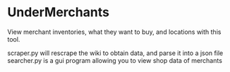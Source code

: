 # UnderMerchants
View merchant inventories, what they want to buy, and locations with this tool.

scraper.py will rescrape the wiki to obtain data, and parse it into a json file
searcher.py is a gui program allowing you to view shop data of merchants
